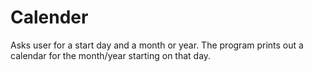 # Calender
Asks user for a start day and a month or year. The program prints out a calendar for the month/year starting on that day.
